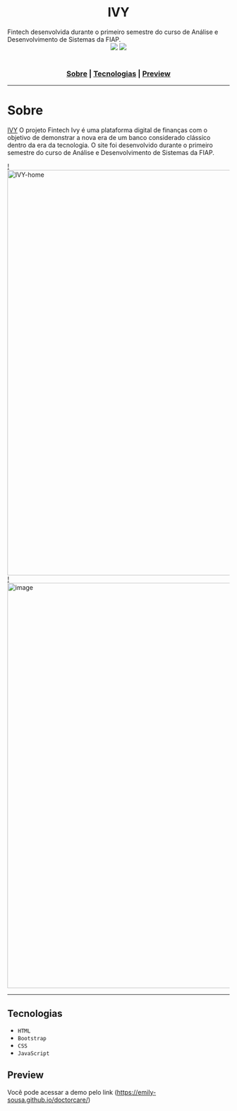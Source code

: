 <h1 align="center"> IVY </h1>
Fintech desenvolvida durante o primeiro semestre do curso de Análise e Desenvolvimento de Sistemas da FIAP.


<div align="center">
<img src="http://img.shields.io/static/v1?label=RELEASE&message=JULY%2023&color=green&style=for-the-badge"/>
<img src="https://img.shields.io/static/v1?label=STATUS&message=FINISH&color=brightgreen&style=for-the-badge"/>
</div><br>


<h3 align="center">
  <a href="#sobre">Sobre</a> |
  <a href="#tecnologias">Tecnologias</a> |
  <a href="#preview">Preview</a>
</h3>

___

<h1>Sobre</h1>

[IVY](https://emily-sousa.github.io/fintech-ivy/) O projeto Fintech Ivy é uma plataforma digital de finanças com o objetivo de demonstrar a nova era de um banco considerado clássico dentro da era da tecnologia.
O site foi desenvolvido durante o primeiro semestre do curso de Análise e Desenvolvimento de Sistemas da FIAP.

[!<img width="917" alt="IVY-home" src="https://github.com/Emily-Sousa/fintech-ivy/assets/88735994/44bdedbd-b7b6-429e-a4a0-3d6ba6484d5c">
](https://emily-sousa.github.io/fintech-ivy/)
[!<img width="917" alt="image" src="https://github.com/Emily-Sousa/fintech-ivy/assets/88735994/c64d2db4-9fba-47b6-b423-c36e76666c24">](https://emily-sousa.github.io/fintech-ivy/)
___

## Tecnologias
* ``HTML``
* ``Bootstrap``
* ``CSS``
* ``JavaScript``

## Preview
Você pode acessar a demo pelo link (https://emily-sousa.github.io/doctorcare/)
